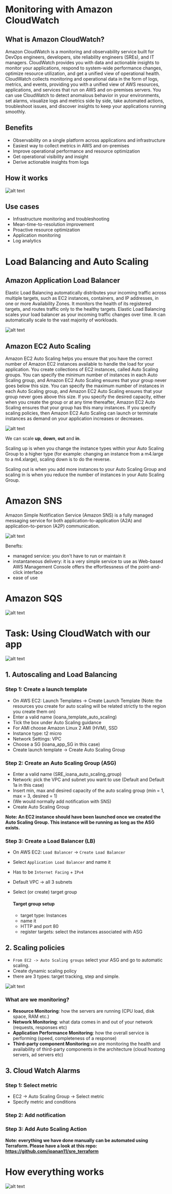 # Monitoring with Amazon CloudWatch

## What is Amazon CloudWatch?

Amazon CloudWatch is a monitoring and observability service built for DevOps engineers, developers, site reliability engineers (SREs), and IT managers. CloudWatch provides you with data and actionable insights to monitor your applications, respond to system-wide performance changes, optimize resource utilization, and get a unified view of operational health. CloudWatch collects monitoring and operational data in the form of logs, metrics, and events, providing you with a unified view of AWS resources, applications, and services that run on AWS and on-premises servers. You can use CloudWatch to detect anomalous behavior in your environments, set alarms, visualize logs and metrics side by side, take automated actions, troubleshoot issues, and discover insights to keep your applications
running smoothly.

## Benefits

- Observability on a single platform across applications and infrastructure
- Easiest way to collect metrics in AWS and on-premises
- Improve operational performance and resource optimization
- Get operational visibility and insight
- Derive actionable insights from logs

## How it works

![alt text](https://github.com/ioanan11/SRE_monitoring/blob/main/Screenshot%202021-09-10%20120436.png)

## Use cases 

- Infrastructure monitoring and troubleshooting
- Mean-time-to-resolution improvement
- Proactive resource optimization
- Application monitoring
- Log analytics



# Load Balancing and Auto Scaling

## Amazon Application Load Balancer

Elastic Load Balancing automatically distributes your incoming traffic across multiple targets, such as EC2 instances, containers, and IP addresses, in one or more Availability Zones. It monitors the health of its registered targets, and routes traffic only to the healthy targets. Elastic Load Balancing scales your load balancer as your incoming traffic changes over time. It can automatically scale to the vast majority of workloads.

![alt text](https://github.com/ioanan11/SRE_monitoring/blob/main/Screenshot%202021-09-10%20121736.png)

## Amazon EC2 Auto Scaling

Amazon EC2 Auto Scaling helps you ensure that you have the correct number of Amazon EC2 instances available to handle the load for your application. You create collections of EC2 instances, called Auto Scaling groups. You can specify the minimum number of instances in each Auto Scaling group, and Amazon EC2 Auto Scaling ensures that your group never goes below this size. You can specify the maximum number of instances in each Auto Scaling group, and Amazon EC2 Auto Scaling ensures that your group never goes above this size. If you specify the desired capacity, either when you create the group or at any time thereafter, Amazon EC2 Auto Scaling ensures that your group has this many instances. If you specify scaling policies, then Amazon EC2 Auto Scaling can launch or terminate instances as demand on your application increases or decreases.

![alt text](https://github.com/ioanan11/SRE_monitoring/blob/main/Screenshot%202021-09-10%20121434.png)

We can scale **up**, **down**, **out** and **in**.

Scaling up is when you change the instance types within your Auto Scaling Group to a higher type (for example: changing an instance from a m4.large to a m4.xlarge), scaling down is to do the reverse.

Scaling out is when you add more instances to your Auto Scaling Group and scaling in is when you reduce the number of instances in your Auto Scaling Group.


# Amazon SNS
Amazon Simple Notification Service (Amazon SNS) is a fully managed messaging service for both application-to-application (A2A) and application-to-person (A2P) communication.

![alt text](https://github.com/ioanan11/SRE_monitoring/blob/main/Product-page-diagram-Amazon-SNS_event-driven-SNS-compute%402X_.4b9c0a75aa40bda9cdb12f0176930a12da2872bf.png)

Benefts:

- managed service: you don't have to run or maintain it
- instantaneous delivery: it is a very simple service to use as Web-based AWS Management Console offers the effortlessness of the point-and-click interface
- ease of use 

# Amazon SQS

![alt text](https://github.com/ioanan11/SRE_monitoring/blob/main/Diagram2.png)

# Task: Using CloudWatch with our app

![alt text](https://github.com/ioanan11/SRE_monitoring/blob/main/Screenshot%202021-09-10%20115652.png)

## 1. Autoscaling and Load Balancing
### Step 1: Create a launch template

- On AWS EC2: Launch Templates -> Create Launch Template 
(Note: the resources you create for auto scaling will be related strictly to the region you create them on)
- Enter a valid name (ioana_template_auto_scaling)
- Tick the box under Auto Scaling guidance
- For AMI choose Amazon Linux 2 AMI (HVM), SSD
- Instance type: t2 micro
- Network Settings: VPC
- Choose a SG (ioana_app_SG in this case)
- Create launch template -> Create Auto Scaling Group

### Step 2: Create an Auto Scaling Group (ASG)

- Enter a valid name (SRE_ioana_auto_scaling_group)
- Network: pick the VPC and subnet you want to use (Default and Default 1a in this case)
- Insert min, max and desired capacity of the auto scaling group (min = 1, max = 3, desired = 1)
- (We would normally add notification with SNS)
- Create Auto Scaling Group  

**Note: An EC2 instance should have been launched once we created the Auto Scaling Group. This instance will be running as long as the ASG exists.**

### Step 3: Create a Load Balancer (LB)

- On AWS EC2: `Load Balancer` -> `Create Load Balancer`
- Select `Application Load Balancer` and name it
- Has to be `Internet Facing` + `IPv4`
- Default VPC -> all 3 subnets
- Select (or create) target group

	#### Target group setup
	- target type: Instances
	- name it
	- HTTP and port 80
	- register targets: select the instances associated with ASG

## 2. Scaling policies

- `From EC2 -> Auto Scaling groups` select your ASG and go to automatic scaling.  
- Create dynamic scaling policy
- there are 3 types: target tracking, step and simple. 

![alt text](https://github.com/ioanan11/SRE_monitoring/blob/main/Screenshot%202021-09-22%20125638.png)

### What are we monitoring?

- **Resource Monitoring**: how the servers are running (CPU load, disk space, RAM etc.)
- **Network Monitoring**: what data comes in and out of your network (requests, responses etc)
- **Application Performance Monitoring**: how the overall service is performing (speed, completeness of a response)
- **Third-party component Monitoring**:we are monitoring the health and availability of third-party components in the architecture (cloud hostong servers, ad servers etc)


## 3. Cloud Watch Alarms
### Step 1: Select metric
- EC2 -> Auto Scaling Group -> Select metric
- Specify metric and conditions

### Step 2: Add notification

### Step 3: Add Auto Scaling Action

**Note: everything we have done manually can be automated using Terraform. Please have a look at this repo: https://github.com/ioanan11/sre_terraform**

# How everything works

![alt text](https://github.com/ioanan11/SRE_monitoring/blob/main/Screenshot%202021-09-22%20161546.png)
